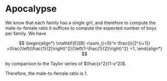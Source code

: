 # Apocalypse

We know that each family has a single girl, and therefore to compute the
male-to-female ratio it suffices to compute the expected number of boys per
family. We have

$$
\begin{align*}
\mathbf{E}[B]
=\sum_{i=0}^n \frac{i}{2^{i+1}}
=\frac{\left(\frac{1}{2}\right)^2}{\left(1-\frac{1}{2}\right)^2}
=1,
\end{align*}
$$

by comparison to the Taylor series of $\frac{x^2}{1-x^2}$.

Therefore, the male-to-female ratio is 1.
